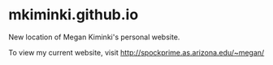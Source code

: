 # mkiminki.github.io
New location of Megan Kiminki's personal website.

To view my current website, visit http://spockprime.as.arizona.edu/~megan/

